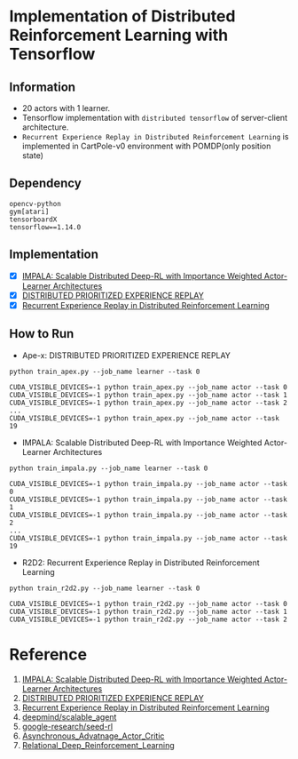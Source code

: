 # Implementation of Distributed Reinforcement Learning with Tensorflow

## Information

* 20 actors with 1 learner.
* Tensorflow implementation with `distributed tensorflow` of server-client architecture.
* `Recurrent Experience Replay in Distributed Reinforcement Learning` is implemented in CartPole-v0 environment with POMDP(only position state)

## Dependency
```
opencv-python
gym[atari]
tensorboardX
tensorflow==1.14.0
```


## Implementation

- [x] [IMPALA: Scalable Distributed Deep-RL with Importance Weighted Actor-Learner Architectures](https://arxiv.org/abs/1802.01561)
- [x] [DISTRIBUTED PRIORITIZED EXPERIENCE REPLAY](https://arxiv.org/abs/1803.00933)
- [x] [Recurrent Experience Replay in Distributed Reinforcement Learning](https://openreview.net/forum?id=r1lyTjAqYX)

## How to Run

* Ape-x: DISTRIBUTED PRIORITIZED EXPERIENCE REPLAY
```
python train_apex.py --job_name learner --task 0

CUDA_VISIBLE_DEVICES=-1 python train_apex.py --job_name actor --task 0
CUDA_VISIBLE_DEVICES=-1 python train_apex.py --job_name actor --task 1
CUDA_VISIBLE_DEVICES=-1 python train_apex.py --job_name actor --task 2
...
CUDA_VISIBLE_DEVICES=-1 python train_apex.py --job_name actor --task 19
```

* IMPALA: Scalable Distributed Deep-RL with Importance Weighted Actor-Learner Architectures
```
python train_impala.py --job_name learner --task 0

CUDA_VISIBLE_DEVICES=-1 python train_impala.py --job_name actor --task 0
CUDA_VISIBLE_DEVICES=-1 python train_impala.py --job_name actor --task 1
CUDA_VISIBLE_DEVICES=-1 python train_impala.py --job_name actor --task 2
...
CUDA_VISIBLE_DEVICES=-1 python train_impala.py --job_name actor --task 19
```

* R2D2: Recurrent Experience Replay in Distributed Reinforcement Learning
```
python train_r2d2.py --job_name learner --task 0

CUDA_VISIBLE_DEVICES=-1 python train_r2d2.py --job_name actor --task 0
CUDA_VISIBLE_DEVICES=-1 python train_r2d2.py --job_name actor --task 1
CUDA_VISIBLE_DEVICES=-1 python train_r2d2.py --job_name actor --task 2
```

# Reference

1. [IMPALA: Scalable Distributed Deep-RL with Importance Weighted Actor-Learner Architectures](https://arxiv.org/abs/1802.01561)
2. [DISTRIBUTED PRIORITIZED EXPERIENCE REPLAY](https://arxiv.org/abs/1803.00933)
3. [Recurrent Experience Replay in Distributed Reinforcement Learning](https://openreview.net/forum?id=r1lyTjAqYX)
4. [deepmind/scalable_agent](https://github.com/deepmind/scalable_agent)
5. [google-research/seed-rl](https://github.com/google-research/seed_rl)
6. [Asynchronous_Advatnage_Actor_Critic](https://github.com/alphastarkor/distributed_tensorflow_a3c)
7. [Relational_Deep_Reinforcement_Learning](https://github.com/RLOpensource/Relational_Deep_Reinforcement_Learning)
